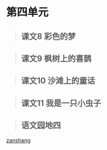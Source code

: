 # 第四单元

> ## 课文8 彩色的梦

<Ebook grade="xxyw2b" :pages="42" :paged="44" ></Ebook>

> ## 课文9 枫树上的喜鹊

<Ebook grade="xxyw2b" :pages="45" :paged="47" ></Ebook>

> ## 课文10 沙滩上的童话

<Ebook grade="xxyw2b" :pages="48" :paged="50" ></Ebook>

> ## 课文11 我是一只小虫子

<Ebook grade="xxyw2b" :pages="51" :paged="52" ></Ebook>

> ## 语文园地四

<Ebook grade="xxyw2b" :pages="53" :paged="56" ></Ebook>

[zanshang](../res/zanshang.md ':include')